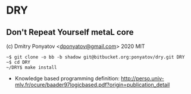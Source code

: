 #  DRY
## Don't Repeat Yourself metaL core

(c) Dmitry Ponyatov <<dponyatov@gmail.com>> 2020 MIT

```
~$ git clone -o bb -b shadow git@bitbucket.org:ponyatov/dry.git DRY
~$ cd DRY
~/DRY$ make install
```

* Knowledge based programming definition: http://perso.univ-mlv.fr/ocure/baader97logicbased.pdf?origin=publication_detail

